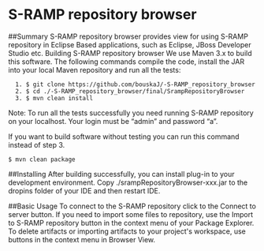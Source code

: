 S-RAMP repository browser
==========================
##Summary
S-RAMP repository browser provides view for using S-RAMP repository in Eclipse Based applications, such as Eclipse, JBoss Developer Studio etc.
Building S-RAMP repository browser
We use Maven 3.x to build this software. The following commands compile the code, install the JAR into your local Maven repository and run all  the tests:

      1. $ git clone https://github.com/bouskaJ/-S-RAMP_repository_browser
      2. $ cd ./-S-RAMP_repository_browser/final/SrampRepositoryBrowser
      3. $ mvn clean install

Note: To run all the tests successfully you need running S-RAMP repository on your localhost. Your login must be “admin” and password “a”.

If you want to build software without testing you can run this command instead of step 3.

    $ mvn clean package

##Installing 
After building successfully, you can install plug-in to your development environment. Copy ./srampRepositoryBrowser-xxx.jar to the dropins folder of your IDE and then restart IDE.

##Basic Usage
To connect to the S-RAMP repository click to the Connect to server button. If you need to import some files to repository, use the Import to S-RAMP repository button in the context menu of your Package Explorer. To delete artifacts or importing artifacts to your project's workspace, use buttons in the context menu in Browser View.



